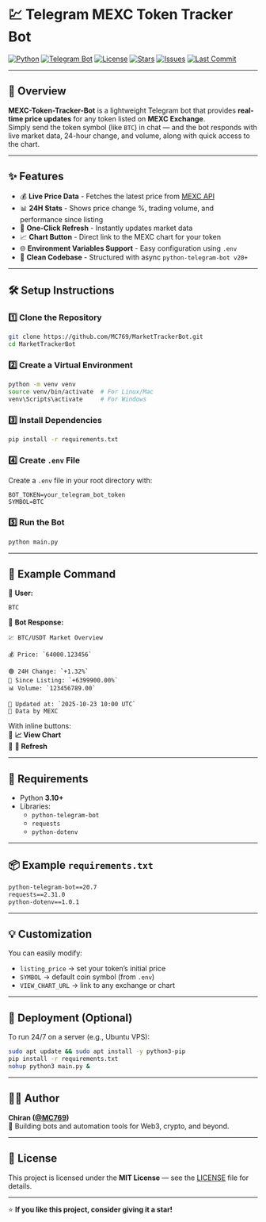 # 💹 Telegram MEXC Token Tracker Bot

[![Python](https://img.shields.io/badge/Python-3.10+-blue.svg?logo=python&logoColor=white)](https://www.python.org/)
[![Telegram Bot](https://img.shields.io/badge/Telegram%20Bot-Active-blue?logo=telegram)](https://t.me/)
[![License](https://img.shields.io/github/license/MC769/MEXC-Token-Tracker-Bot)](LICENSE)
[![Stars](https://img.shields.io/github/stars/MC769/MEXC-Token-Tracker-Bot?style=social)](https://github.com/MC769/MarketTrackerBot/stargazers)
[![Issues](https://img.shields.io/github/issues/MC769/MEXC-Token-Tracker-Bot)](https://github.com/MC769/MarketTrackerBot/issues)
[![Last Commit](https://img.shields.io/github/last-commit/MC769/MEXC-Token-Tracker-Bot?color=green)](https://github.com/MC769/MarketTrackerBot/commits/main)

---

## 🧠 Overview

**MEXC-Token-Tracker-Bot** is a lightweight Telegram bot that provides **real-time price updates** for any token listed on **MEXC Exchange**.  
Simply send the token symbol (like `BTC`) in chat — and the bot responds with live market data, 24-hour change, and volume, along with quick access to the chart.

---

## ✨ Features

- 💰 **Live Price Data** - Fetches the latest price from [MEXC API](https://mexc.com/)
- 📊 **24H Stats** - Shows price change %, trading volume, and performance since listing
- 🔄 **One-Click Refresh** - Instantly updates market data
- 📈 **Chart Button** - Direct link to the MEXC chart for your token
- 🌐 **Environment Variables Support** - Easy configuration using `.env`
- 🧩 **Clean Codebase** - Structured with async `python-telegram-bot v20+`

---

## 🛠️ Setup Instructions

### 1️⃣ Clone the Repository
```bash
git clone https://github.com/MC769/MarketTrackerBot.git
cd MarketTrackerBot
```

### 2️⃣ Create a Virtual Environment
```bash
python -m venv venv
source venv/bin/activate  # For Linux/Mac
venv\Scripts\activate     # For Windows
```

### 3️⃣ Install Dependencies
```bash
pip install -r requirements.txt
```

### 4️⃣ Create `.env` File
Create a `.env` file in your root directory with:
```env
BOT_TOKEN=your_telegram_bot_token
SYMBOL=BTC
```

### 5️⃣ Run the Bot
```bash
python main.py
```

---

## 🧩 Example Command

💬 **User:**  
```
BTC
```

🤖 **Bot Response:**
```
💹 BTC/USDT Market Overview

💰 Price: `64000.123456`

🟢 24H Change: `+1.32%`
🔺 Since Listing: `+6399900.00%`
📊 Volume: `123456789.00`

📅 Updated at: `2025-10-23 10:00 UTC`
🧠 Data by MEXC
```

With inline buttons:  
🔹 **📈 View Chart**  
🔹 **🔄 Refresh**

---

## 🧰 Requirements

- Python **3.10+**
- Libraries:
  - `python-telegram-bot`
  - `requests`
  - `python-dotenv`

---

## 📦 Example `requirements.txt`
```txt
python-telegram-bot==20.7
requests==2.31.0
python-dotenv==1.0.1
```

---

## 💡 Customization

You can easily modify:
- `listing_price` → set your token’s initial price  
- `SYMBOL` → default coin symbol (from `.env`)  
- `VIEW_CHART_URL` → link to any exchange or chart  

---

## 🚀 Deployment (Optional)

To run 24/7 on a server (e.g., Ubuntu VPS):

```bash
sudo apt update && sudo apt install -y python3-pip
pip install -r requirements.txt
nohup python3 main.py &
```

---

## 🧑‍💻 Author

**Chiran ([@MC769](https://github.com/MC769))**  
🚀 Building bots and automation tools for Web3, crypto, and beyond.

---

## 📜 License

This project is licensed under the **MIT License** — see the [LICENSE](LICENSE) file for details.

---

⭐ **If you like this project, consider giving it a star!**  
